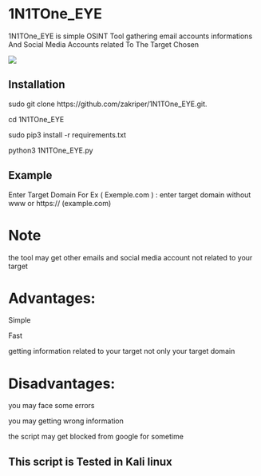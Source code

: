 # 1N1TOne_EYE
<p>1N1TOne_EYE is simple OSINT Tool gathering email accounts informations And Social Media Accounts related To The Target Chosen</p> 
 <a href="https://in1tone.wordpress.com/"><img src="https://in1tone.files.wordpress.com/2021/08/1n1tone_eye.png?"></a>
  
 <h2>Installation</h2>
 
<p> sudo git clone https://github.com/zakriper/1N1TOne_EYE.git. <p>
<p> cd 1N1TOne_EYE <p>
<p> sudo pip3 install -r requirements.txt <p>
<p> python3 1N1TOne_EYE.py<p>

<h2>Example</h2>
Enter Target Domain For Ex ( Exemple.com ) : enter target domain without www or https://  (example.com)

<h1> Note</h2>

<p>the tool may get other emails and social media account not related to your target<p>
 
 <h1> Advantages: </h1>
 
 <p>Simple<p>
 <p>Fast<p>
 <p>getting information related to your target not only your target domain<p>
 
 <h1>Disadvantages:</h1>
 
 <p>you may face some errors<p>
 <p>you may getting wrong information<p>
 <p>the script may get blocked from google for sometime<p>
  
<h2> This script is Tested in Kali linux</h2>
